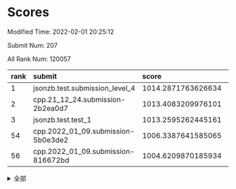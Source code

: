 # Scores

Modified Time: 2022-02-01 20:25:12

Submit Num: 207

All Rank Num: 120057

| rank |               submit               |       score        |       sigma        | pk_num |
| :--- | :--------------------------------- | :----------------- | :----------------- | :----- |
| 1    | jsonzb.test.submission_level_4     | 1014.2871763626634 | 0.8709381836707363 | 2319   |
| 2    | cpp.21_12_24.submission-2b2ea0d7   | 1013.4083209976101 | 0.823051648903501  | 2320   |
| 3    | jsonzb.test.test_1                 | 1013.2595262445161 | 0.8177843457339843 | 2323   |
| 54   | cpp.2022_01_09.submission-5b0e3de2 | 1006.3387641585065 | 0.7065826637180983 | 2323   |
| 56   | cpp.2022_01_09.submission-816672bd | 1004.6209870185934 | 0.7181184134389482 | 2316   |


<details>
<summary>全部</summary>

| rank |                 submit                 |       score        |       sigma        | pk_num |
| :--- | :------------------------------------- | :----------------- | :----------------- | :----- |
| 1    | jsonzb.test.submission_level_4         | 1014.2871763626634 | 0.8709381836707363 | 2319   |
| 2    | cpp.21_12_24.submission-2b2ea0d7       | 1013.4083209976101 | 0.823051648903501  | 2320   |
| 3    | jsonzb.test.test_1                     | 1013.2595262445161 | 0.8177843457339843 | 2323   |
| 4    | gobigger.level_3.submission_level_3_18 | 1012.3455862478885 | 0.7937823360870041 | 2321   |
| 5    | gobigger.level_3.submission_level_3_39 | 1011.5075208703693 | 0.7867930116785609 | 2321   |
| 6    | gobigger.level_3.submission_level_3_25 | 1011.3857701645348 | 0.8045187461264232 | 2319   |
| 7    | gobigger.level_3.submission_level_3_2  | 1011.2087212334111 | 0.7851285933529328 | 2321   |
| 8    | gobigger.level_3.submission_level_3_13 | 1011.1864388003771 | 0.7719597916597721 | 2318   |
| 9    | gobigger.level_3.submission_level_3_44 | 1011.1589251063798 | 0.7794698432855685 | 2319   |
| 10   | gobigger.level_3.submission_level_3_49 | 1011.0289075634323 | 0.7693396783997469 | 2319   |
| 11   | gobigger.level_3.submission_level_3_35 | 1010.8098714812949 | 0.7741704500940721 | 2319   |
| 12   | gobigger.level_3.submission_level_3_17 | 1010.8012325556191 | 0.76727195618257   | 2317   |
| 13   | gobigger.level_3.submission_level_3_48 | 1010.6420623077227 | 0.791437829536707  | 2318   |
| 14   | gobigger.level_3.submission_level_3_32 | 1010.6284349284183 | 0.7562745758576435 | 2314   |
| 15   | gobigger.level_3.submission_level_3_10 | 1010.5854083444087 | 0.7641718998077828 | 2326   |
| 16   | gobigger.level_3.submission_level_3_16 | 1010.58229829131   | 0.7513788322815661 | 2323   |
| 17   | gobigger.level_3.submission_level_3_24 | 1010.5078404410449 | 0.7796956996287753 | 2315   |
| 18   | gobigger.level_3.submission_level_3_11 | 1010.3091978454164 | 0.7676718645882258 | 2325   |
| 19   | gobigger.level_3.submission_level_3_19 | 1010.2286465424381 | 0.7581458764141734 | 2319   |
| 20   | gobigger.level_3.submission_level_3_9  | 1010.2217973296358 | 0.753312168149067  | 2321   |
| 21   | gobigger.level_3.submission_level_3_23 | 1010.1920023081134 | 0.7755453094394533 | 2321   |
| 22   | gobigger.level_3.submission_level_3_36 | 1009.9994412959758 | 0.7791581275958069 | 2316   |
| 23   | gobigger.level_3.submission_level_3_14 | 1009.9967099129599 | 0.7506119718658937 | 2318   |
| 24   | gobigger.level_3.submission_level_3_31 | 1009.9473897958646 | 0.7535765473302999 | 2324   |
| 25   | gobigger.level_3.submission_level_3_21 | 1009.9247374700398 | 0.7743905220925839 | 2320   |
| 26   | gobigger.level_3.submission_level_3_20 | 1009.9127053556441 | 0.7472504990505666 | 2321   |
| 27   | gobigger.level_3.submission_level_3_42 | 1009.9104848101463 | 0.7671814535394808 | 2320   |
| 28   | gobigger.level_3.submission_level_3_37 | 1009.8879154603312 | 0.7621259392855759 | 2315   |
| 29   | gobigger.level_3.submission_level_3_46 | 1009.8351168094784 | 0.7688117034985333 | 2318   |
| 30   | gobigger.level_3.submission_level_3_40 | 1009.7998075948612 | 0.7560858967591852 | 2325   |
| 31   | gobigger.level_3.submission_level_3_0  | 1009.7273409861542 | 0.7580948476278767 | 2321   |
| 32   | gobigger.level_3.submission_level_3_1  | 1009.6719128636053 | 0.7658385556053408 | 2318   |
| 33   | gobigger.level_3.submission_level_3_7  | 1009.671299861608  | 0.7466213717106738 | 2322   |
| 34   | gobigger.level_3.submission_level_3_33 | 1009.5310141815457 | 0.7300778470475341 | 2315   |
| 35   | gobigger.level_3.submission_level_3_26 | 1009.4296285154824 | 0.7439505620190996 | 2320   |
| 36   | gobigger.level_3.submission_level_3_45 | 1009.4181914932641 | 0.7498922163180602 | 2320   |
| 37   | gobigger.level_3.submission_level_3_29 | 1009.3925401726905 | 0.7565676061764501 | 2325   |
| 38   | gobigger.level_3.submission_level_3_15 | 1009.3431460353648 | 0.7492482376564485 | 2319   |
| 39   | gobigger.level_3.submission_level_3_5  | 1009.3283202002003 | 0.7600517628018969 | 2316   |
| 40   | gobigger.level_3.submission_level_3_30 | 1009.2933705951395 | 0.733882253687308  | 2320   |
| 41   | gobigger.level_3.submission_level_3_41 | 1009.2348399349972 | 0.7488960043354826 | 2323   |
| 42   | gobigger.level_3.submission_level_3_27 | 1009.212709082744  | 0.7550974280760174 | 2322   |
| 43   | gobigger.level_3.submission_level_3_43 | 1009.1864310787372 | 0.7565803009264804 | 2320   |
| 44   | gobigger.level_3.submission_level_3_3  | 1009.1697911636686 | 0.7521534350197024 | 2320   |
| 45   | gobigger.level_3.submission_level_3_12 | 1009.1518079961653 | 0.756735106379442  | 2319   |
| 46   | gobigger.level_3.submission_level_3_47 | 1009.1399091442114 | 0.7563357846755677 | 2319   |
| 47   | gobigger.level_3.submission_level_3_22 | 1009.0171495806743 | 0.7521988946022425 | 2323   |
| 48   | gobigger.level_3.submission_level_3_8  | 1008.932289049052  | 0.7501707283040763 | 2321   |
| 49   | gobigger.level_3.submission_level_3_4  | 1008.9314866426432 | 0.7368973800039531 | 2323   |
| 50   | gobigger.level_3.submission_level_3_34 | 1008.8745923801953 | 0.7259463428197007 | 2322   |
| 51   | gobigger.level_3.submission_level_3_6  | 1008.6870573868143 | 0.7677228744313243 | 2320   |
| 52   | gobigger.level_3.submission_level_3_28 | 1008.619402097083  | 0.7436377612233709 | 2319   |
| 53   | gobigger.level_3.submission_level_3_38 | 1008.1689054867876 | 0.7578002210095965 | 2321   |
| 54   | cpp.2022_01_09.submission-5b0e3de2     | 1006.3387641585065 | 0.7065826637180983 | 2323   |
| 55   | gobigger.level_1.submission_level_1_40 | 1004.908237077911  | 0.7411764972677578 | 2315   |
| 56   | cpp.2022_01_09.submission-816672bd     | 1004.6209870185934 | 0.7181184134389482 | 2316   |
| 57   | gobigger.level_1.submission_level_1_36 | 1004.3481253069817 | 0.7209729053364474 | 2323   |
| 58   | gobigger.level_1.submission_level_1_1  | 1004.2300586899049 | 0.7278328361144836 | 2315   |
| 59   | gobigger.level_1.submission_level_1_5  | 1004.0876924721    | 0.7198781160750751 | 2321   |
| 60   | gobigger.level_1.submission_level_1_41 | 1004.0604544162122 | 0.7179855940751885 | 2325   |
| 61   | gobigger.level_1.submission_level_1_10 | 1004.0473964133324 | 0.7136005748877347 | 2321   |
| 62   | gobigger.level_1.submission_level_1_12 | 1003.9964207953861 | 0.7222058577576891 | 2325   |
| 63   | gobigger.level_1.submission_level_1_18 | 1003.9887546154622 | 0.7075015551831838 | 2321   |
| 64   | gobigger.level_1.submission_level_1_30 | 1003.9487509366796 | 0.7070171642284088 | 2319   |
| 65   | gobigger.level_1.submission_level_1_47 | 1003.8922416485653 | 0.7334169744333615 | 2320   |
| 66   | gobigger.level_1.submission_level_1_44 | 1003.8792418831199 | 0.7213960652364059 | 2315   |
| 67   | gobigger.level_1.submission_level_1_32 | 1003.8700906719614 | 0.7243240202322071 | 2316   |
| 68   | gobigger.level_1.submission_level_1_21 | 1003.8118490748307 | 0.718045847818166  | 2319   |
| 69   | gobigger.level_1.submission_level_1_23 | 1003.8014667553201 | 0.7331903592734048 | 2320   |
| 70   | gobigger.level_1.submission_level_1_27 | 1003.7480134633511 | 0.7265365606714221 | 2321   |
| 71   | gobigger.level_1.submission_level_1_48 | 1003.6384493734284 | 0.7258487495442811 | 2323   |
| 72   | gobigger.level_1.submission_level_1_17 | 1003.6136146926101 | 0.7081990122008724 | 2325   |
| 73   | gobigger.level_1.submission_level_1_22 | 1003.5734851991937 | 0.7282330857371345 | 2322   |
| 74   | gobigger.level_1.submission_level_1_37 | 1003.552949435309  | 0.711651195701959  | 2324   |
| 75   | gobigger.level_1.submission_level_1_43 | 1003.5441952029037 | 0.7204815621360217 | 2320   |
| 76   | gobigger.level_1.submission_level_1_11 | 1003.5160137396492 | 0.7032795167474194 | 2318   |
| 77   | gobigger.level_1.submission_level_1_2  | 1003.4874215486916 | 0.7066613322035356 | 2320   |
| 78   | gobigger.level_1.submission_level_1_29 | 1003.435918679667  | 0.7134047647382956 | 2315   |
| 79   | gobigger.level_1.submission_level_1_39 | 1003.4137960348328 | 0.7248559304437238 | 2323   |
| 80   | gobigger.level_1.submission_level_1_34 | 1003.399650172292  | 0.7145098309579054 | 2318   |
| 81   | gobigger.level_1.submission_level_1_42 | 1003.3412288289502 | 0.7145220578166076 | 2314   |
| 82   | gobigger.level_1.submission_level_1_24 | 1003.26788280012   | 0.7204979641147373 | 2327   |
| 83   | gobigger.level_1.submission_level_1_35 | 1003.2287982973226 | 0.7148097761993268 | 2319   |
| 84   | gobigger.level_1.submission_level_1_3  | 1003.2164153096021 | 0.6998439039320883 | 2324   |
| 85   | gobigger.level_1.submission_level_1_9  | 1003.1333503454769 | 0.7184791439496364 | 2322   |
| 86   | gobigger.level_1.submission_level_1_13 | 1003.096730463571  | 0.717447942253265  | 2320   |
| 87   | gobigger.level_1.submission_level_1_45 | 1003.0765101489914 | 0.7171682749731153 | 2321   |
| 88   | gobigger.level_1.submission_level_1_26 | 1003.0074484015511 | 0.722950655469049  | 2320   |
| 89   | gobigger.level_1.submission_level_1_6  | 1002.9331203406407 | 0.7143745327921607 | 2321   |
| 90   | gobigger.level_1.submission_level_1_46 | 1002.9039077896222 | 0.7106398996904947 | 2322   |
| 91   | gobigger.level_1.submission_level_1_33 | 1002.876428659119  | 0.7200147049559277 | 2320   |
| 92   | gobigger.level_1.submission_level_1_49 | 1002.8597359764761 | 0.7082661783096513 | 2318   |
| 93   | gobigger.level_1.submission_level_1_14 | 1002.7657490820293 | 0.7290523763844078 | 2322   |
| 94   | gobigger.level_1.submission_level_1_28 | 1002.6674170781002 | 0.7107271386188683 | 2320   |
| 95   | gobigger.level_1.submission_level_1_25 | 1002.6163320645387 | 0.7126499031289005 | 2325   |
| 96   | gobigger.level_1.submission_level_1_19 | 1002.5743784259248 | 0.7120484985773411 | 2317   |
| 97   | gobigger.level_1.submission_level_1_16 | 1002.5594730402447 | 0.7211556984536556 | 2319   |
| 98   | gobigger.level_1.submission_level_1_4  | 1002.4830403858992 | 0.7163034645256091 | 2323   |
| 99   | gobigger.level_1.submission_level_1_0  | 1002.4643077008136 | 0.7008359389714133 | 2319   |
| 100  | gobigger.level_1.submission_level_1_20 | 1002.3518667976105 | 0.7161946897311796 | 2321   |
| 101  | gobigger.level_1.submission_level_1_38 | 1002.1705033184796 | 0.7094426133637974 | 2317   |
| 102  | gobigger.level_1.submission_level_1_31 | 1002.0197798407333 | 0.7099700048412216 | 2318   |
| 103  | gobigger.level_1.submission_level_1_15 | 1001.8548480712499 | 0.7140768163220057 | 2317   |
| 104  | gobigger.level_1.submission_level_1_7  | 1001.3723876219988 | 0.728345706892685  | 2321   |
| 105  | gobigger.level_1.submission_level_1_8  | 1000.983424320064  | 0.6964970751793605 | 2321   |
| 106  | gobigger.random.submission_random_36   | 997.6005012756879  | 0.7025321090964916 | 2321   |
| 107  | gobigger.random.submission_random_46   | 997.5196531041847  | 0.7293263459770091 | 2319   |
| 108  | gobigger.random.submission_random_32   | 997.3474573744501  | 0.7131574406493738 | 2318   |
| 109  | gobigger.random.submission_random_10   | 996.9004717177799  | 0.7139625148756857 | 2321   |
| 110  | gobigger.random.submission_random_37   | 996.8800849637032  | 0.7031815770599451 | 2319   |
| 111  | gobigger.random.submission_random_14   | 996.7683053754001  | 0.7047490713250956 | 2318   |
| 112  | gobigger.random.submission_random_24   | 996.6002029819465  | 0.7082174184474631 | 2316   |
| 113  | gobigger.random.submission_random_23   | 996.5631804552692  | 0.7107599070944441 | 2316   |
| 114  | gobigger.random.submission_random_18   | 996.5074856057586  | 0.6927848451358438 | 2323   |
| 115  | gobigger.random.submission_random_20   | 996.4860842632693  | 0.7047478164426199 | 2320   |
| 116  | gobigger.random.submission_random_26   | 996.454442419062   | 0.711695459456823  | 2324   |
| 117  | gobigger.random.submission_random_7    | 996.4258991704781  | 0.7012987077358014 | 2320   |
| 118  | gobigger.random.submission_random_5    | 996.3558180519481  | 0.7192509042799096 | 2324   |
| 119  | gobigger.random.submission_random_11   | 996.1905365245046  | 0.7153457974985432 | 2319   |
| 120  | gobigger.random.submission_random_33   | 996.1804350885285  | 0.7041333571400393 | 2322   |
| 121  | gobigger.random.submission_random_43   | 996.173752852634   | 0.7070620987229105 | 2322   |
| 122  | gobigger.random.submission_random_12   | 996.1259777095436  | 0.7115751392047389 | 2319   |
| 123  | gobigger.random.submission_random_47   | 995.9803750316374  | 0.7037131746497249 | 2318   |
| 124  | gobigger.random.submission_random_41   | 995.979636413388   | 0.703522558168258  | 2321   |
| 125  | gobigger.random.submission_random_1    | 995.9734280671233  | 0.7065739329744002 | 2317   |
| 126  | gobigger.random.submission_random_39   | 995.9488449722618  | 0.7098992138562713 | 2320   |
| 127  | gobigger.random.submission_random_0    | 995.9030837888696  | 0.6987319694507879 | 2320   |
| 128  | gobigger.random.submission_random_2    | 995.8783699231502  | 0.7057277345306577 | 2319   |
| 129  | gobigger.random.submission_random_17   | 995.8377023182092  | 0.7251241963259056 | 2322   |
| 130  | gobigger.random.submission_random_16   | 995.8348225890762  | 0.7118655001738087 | 2317   |
| 131  | gobigger.random.submission_random_25   | 995.8015969520587  | 0.7175680539815887 | 2317   |
| 132  | gobigger.random.submission_random_30   | 995.7685308869102  | 0.7207299291287824 | 2316   |
| 133  | gobigger.random.submission_random_29   | 995.7495008855742  | 0.7011116099907182 | 2318   |
| 134  | gobigger.random.submission_random_6    | 995.7272385075598  | 0.703963751965275  | 2319   |
| 135  | gobigger.random.submission_random_27   | 995.7229988209066  | 0.7202444898382804 | 2325   |
| 136  | gobigger.random.submission_random_48   | 995.6940796942226  | 0.7206794167219603 | 2317   |
| 137  | gobigger.random.submission_random_44   | 995.6675449457259  | 0.731058344720081  | 2322   |
| 138  | gobigger.random.submission_random_4    | 995.6660856639799  | 0.7160144676903021 | 2318   |
| 139  | gobigger.random.submission_random_22   | 995.6005445688165  | 0.7138778303126191 | 2320   |
| 140  | gobigger.random.submission_random_40   | 995.5858422832371  | 0.7292295010258808 | 2318   |
| 141  | gobigger.random.submission_random_45   | 995.5417330995274  | 0.7207308200656857 | 2322   |
| 142  | gobigger.random.submission_random_38   | 995.5240922198285  | 0.7087911585382758 | 2316   |
| 143  | gobigger.random.submission_random_3    | 995.521285043731   | 0.7108976891998601 | 2320   |
| 144  | gobigger.random.submission_random_42   | 995.4614215819806  | 0.7189418575023285 | 2319   |
| 145  | gobigger.random.submission_random_35   | 995.3504308782623  | 0.703170507935055  | 2324   |
| 146  | gobigger.random.submission_random_15   | 995.3317813467955  | 0.7375617217531315 | 2323   |
| 147  | gobigger.random.submission_random_8    | 995.3126408076379  | 0.728922799800469  | 2322   |
| 148  | gobigger.random.submission_random_19   | 995.28322438901    | 0.7027047903157843 | 2316   |
| 149  | gobigger.random.submission_random_28   | 995.2716105772491  | 0.7119750950904254 | 2321   |
| 150  | gobigger.random.submission_random_31   | 995.2388463571358  | 0.7247715017373497 | 2319   |
| 151  | gobigger.random.submission_random_49   | 995.2119759269917  | 0.7105988281530021 | 2317   |
| 152  | gobigger.random.submission_random_34   | 995.0387677158103  | 0.7267396926630402 | 2320   |
| 153  | gobigger.random.submission_random_9    | 994.5253283030376  | 0.7263737147872105 | 2320   |
| 154  | gobigger.random.submission_random_21   | 994.417104139766   | 0.7100069574033809 | 2317   |
| 155  | gobigger.random.submission_random_13   | 994.3273828925873  | 0.714982099088076  | 2320   |
| 156  | gobigger.level_2.submission_level_2_6  | 993.9011755237326  | 0.7301362636799229 | 2323   |
| 157  | gobigger.level_2.submission_level_2_48 | 993.3461892573366  | 0.7388945468391708 | 2316   |
| 158  | gobigger.level_2.submission_level_2_38 | 993.2901863480158  | 0.7294123038521012 | 2321   |
| 159  | gobigger.level_2.submission_level_2_49 | 993.1448575303045  | 0.721448190497323  | 2319   |
| 160  | gobigger.level_2.submission_level_2_45 | 992.9542820881736  | 0.7266918931909061 | 2321   |
| 161  | gobigger.level_2.submission_level_2_17 | 992.9025785718549  | 0.7291068615065405 | 2317   |
| 162  | gobigger.level_2.submission_level_2_23 | 992.8616170182468  | 0.7324073621154705 | 2323   |
| 163  | gobigger.level_2.submission_level_2_26 | 992.8189174456844  | 0.7508754995626484 | 2319   |
| 164  | gobigger.level_2.submission_level_2_1  | 992.8106643129998  | 0.7294519649009986 | 2318   |
| 165  | gobigger.level_2.submission_level_2_34 | 992.6788478823911  | 0.7368601697731991 | 2325   |
| 166  | gobigger.level_2.submission_level_2_2  | 992.6760597383038  | 0.730622678598707  | 2320   |
| 167  | gobigger.level_2.submission_level_2_36 | 992.59320357317    | 0.7370342041304371 | 2323   |
| 168  | gobigger.level_2.submission_level_2_27 | 992.5883889905077  | 0.7393771785723208 | 2324   |
| 169  | gobigger.level_2.submission_level_2_15 | 992.5751739745091  | 0.7316699485806095 | 2321   |
| 170  | gobigger.level_2.submission_level_2_5  | 992.4903787220438  | 0.7365027007572224 | 2319   |
| 171  | gobigger.level_2.submission_level_2_25 | 992.3827332761203  | 0.7436470136663196 | 2322   |
| 172  | gobigger.level_2.submission_level_2_18 | 992.3646759302386  | 0.7573726139655831 | 2320   |
| 173  | gobigger.level_2.submission_level_2_35 | 992.2818579172912  | 0.7532445747495773 | 2321   |
| 174  | gobigger.level_2.submission_level_2_46 | 992.2338343781599  | 0.7484848588715215 | 2317   |
| 175  | gobigger.level_2.submission_level_2_41 | 992.2225857471576  | 0.7474753371766291 | 2325   |
| 176  | gobigger.level_2.submission_level_2_44 | 992.1821924458352  | 0.7622480617700513 | 2317   |
| 177  | gobigger.level_2.submission_level_2_19 | 992.0773882797795  | 0.7462732456332224 | 2319   |
| 178  | gobigger.level_2.submission_level_2_24 | 992.0686809211459  | 0.7389492250836645 | 2322   |
| 179  | gobigger.level_2.submission_level_2_28 | 992.0498561989573  | 0.7435943646240082 | 2320   |
| 180  | gobigger.level_2.submission_level_2_39 | 992.0271390507389  | 0.7451236480275297 | 2321   |
| 181  | gobigger.level_2.submission_level_2_3  | 992.0035109110615  | 0.7548805465663415 | 2318   |
| 182  | gobigger.level_2.submission_level_2_22 | 991.9691785397174  | 0.7340848382962519 | 2327   |
| 183  | gobigger.level_2.submission_level_2_4  | 991.9367091452536  | 0.7250191096191713 | 2321   |
| 184  | gobigger.level_2.submission_level_2_0  | 991.9320089083707  | 0.74903063116232   | 2323   |
| 185  | gobigger.level_2.submission_level_2_37 | 991.8831335879098  | 0.7476865449384882 | 2318   |
| 186  | gobigger.level_2.submission_level_2_40 | 991.8822327284045  | 0.757104733211082  | 2322   |
| 187  | gobigger.level_2.submission_level_2_21 | 991.8597021514317  | 0.762026604703612  | 2317   |
| 188  | gobigger.level_2.submission_level_2_31 | 991.7559878215004  | 0.7422849168442683 | 2318   |
| 189  | gobigger.level_2.submission_level_2_8  | 991.7428205636095  | 0.7618949770957391 | 2326   |
| 190  | gobigger.level_2.submission_level_2_29 | 991.6261639763518  | 0.7616698454015509 | 2323   |
| 191  | gobigger.level_2.submission_level_2_16 | 991.6163682367926  | 0.758125955201085  | 2322   |
| 192  | gobigger.level_2.submission_level_2_30 | 991.5043770484202  | 0.7432293195844741 | 2319   |
| 193  | gobigger.level_2.submission_level_2_12 | 991.3711569243648  | 0.7353420267033548 | 2318   |
| 194  | gobigger.level_2.submission_level_2_42 | 991.3676269042373  | 0.7640778192148368 | 2316   |
| 195  | gobigger.level_2.submission_level_2_14 | 991.3650142406325  | 0.749730732593888  | 2318   |
| 196  | gobigger.level_2.submission_level_2_11 | 991.3108026935972  | 0.7529607138064072 | 2318   |
| 197  | gobigger.level_2.submission_level_2_9  | 991.2571909418574  | 0.7500484545492183 | 2317   |
| 198  | gobigger.level_2.submission_level_2_32 | 991.0044115998204  | 0.7498989008952199 | 2319   |
| 199  | gobigger.level_2.submission_level_2_10 | 990.8811372397994  | 0.7554585106611921 | 2320   |
| 200  | gobigger.level_2.submission_level_2_20 | 990.878211673667   | 0.7511231774046303 | 2320   |
| 201  | gobigger.level_2.submission_level_2_33 | 990.8589447796718  | 0.7572970821226411 | 2317   |
| 202  | gobigger.level_2.submission_level_2_43 | 990.7260132758794  | 0.7665057349774795 | 2321   |
| 203  | gobigger.level_2.submission_level_2_47 | 990.5090328068326  | 0.7500365347216649 | 2320   |
| 204  | gobigger.level_2.submission_level_2_13 | 990.288215766764   | 0.7587510943927274 | 2315   |
| 205  | gobigger.level_2.submission_level_2_7  | 990.0662536961474  | 0.7704190404060395 | 2317   |
| 206  | gobigger.none.submission_none_1        | 978.6651821199788  | 1.2524664056518926 | 2315   |
| 207  | gobigger.none.submission_none_0        | 977.1863355917163  | 1.3410832732334736 | 2318   |

</details>